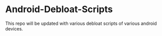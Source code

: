 # Android-Debloat-Scripts
This repo will be updated with various debloat scripts of various android devices.
